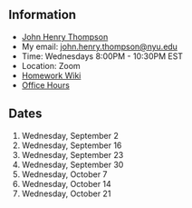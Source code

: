 ## Information

- [John Henry Thompson](http://johnhenrythompson.com)
- My email: john.henry.thompson@nyu.edu
- Time: Wednesdays 8:00PM - 10:30PM EST
- Location: Zoom
- [Homework Wiki](https://github.com/ITPNYU/ICM-2020-Code/wiki/Homework-John-Henry)
- [Office Hours](https://calendar.google.com/calendar/u/0/selfsched?sstoken=UU9jUThoemdoTVY1fGRlZmF1bHR8ODQ5NDZhM2JjY2ZmMDMzMmI3Nzc3MTk1Yjk2NTY2M2Y)

## Dates

1. Wednesday, September 2
2. Wednesday, September 16
3. Wednesday, September 23
4. Wednesday, September 30
5. Wednesday, October 7
6. Wednesday, October 14
7. Wednesday, October 21
